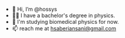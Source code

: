 - 👋 Hi, I’m @hossys
- 👨‍💻 I have a bachelor's degree in physics.
- 👀 I'm studying biomedical physics for now.
- 📫 reach me at hsaberiansani@gmail.com

<!---
hossys/hossys is a ✨ special ✨ repository because its `README.md` (this file) appears on your GitHub profile.
You can click the Preview link to take a look at your changes.
--->

